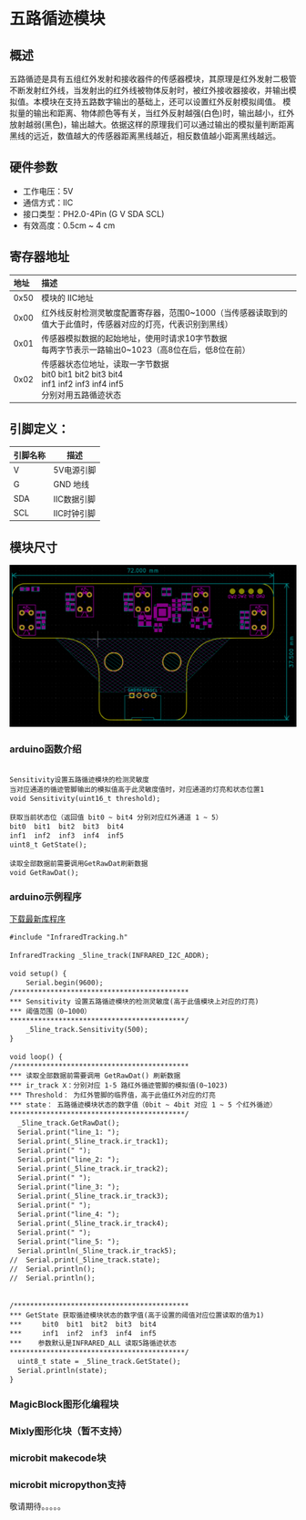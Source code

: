 # 五路循迹模块

## 概述

   五路循迹是具有五组红外发射和接收器件的传感器模块，其原理是红外发射二极管不断发射红外线，当发射出的红外线被物体反射时，被红外接收器接收，并输出模拟值。本模块在支持五路数字输出的基础上，还可以设置红外反射模拟阈值。 模拟量的输出和距离、物体颜色等有关，当红外反射越强(白色)时，输出越小，红外放射越弱(黑色)，输出越大。依据这样的原理我们可以通过输出的模拟量判断距离黑线的远近，数值越大的传感器距离黑线越近，相反数值越小距离黑线越远。

## 硬件参数

- 工作电压：5V
- 通信方式：IIC 
- 接口类型：PH2.0-4Pin (G V SDA SCL)
- 有效高度：0.5cm ~ 4 cm

## 寄存器地址
| 地址 | 描述                                                         |
| :--- | :----------------------------------------------------------- |
| 0x50 | 模块的 IIC地址                                               |
| 0x00 | 红外线反射检测灵敏度配置寄存器，范围0~1000（当传感器读取到的值大于此值时，传感器对应的灯亮，代表识别到黑线） |
| 0x01 | 传感器模拟数据的起始地址，使用时请求10字节数据<br>每两字节表示一路输出0~1023（高8位在后，低8位在前） |
| 0x02 | 传感器状态位地址，读取一字节数据<br/>     bit0  bit1  bit2  bit3  bit4<br/>     inf1  inf2  inf3  inf4  inf5<br/>分别对用五路循迹状态 |


## 引脚定义：
| 引脚名称 | 描述       |
| -------- | ---------- |
| V        | 5V电源引脚 |
| G        | GND 地线   |
| SDA       | IIC数据引脚 |
| SCL       | IIC时钟引脚 |

## 模块尺寸
![模块尺寸](five_way_tracking_sensor/infraredtracking.png)



### arduino函数介绍

```

Sensitivity设置五路循迹模块的检测灵敏度
当对应通道的循迹管脚输出的模拟值高于此灵敏度值时，对应通道的灯亮和状态位置1
void Sensitivity(uint16_t threshold);

获取当前状态位（返回值 bit0 ~ bit4 分别对应红外通道 1 ~ 5）
bit0  bit1  bit2  bit3  bit4
inf1  inf2  inf3  inf4  inf5
uint8_t GetState();

读取全部数据前需要调用GetRawDat刷新数据
void GetRawDat();
```
### arduino示例程序

[下载最新库程序](five_way_tracking_sensor/five_way_tracking_sensor.zip)

```
#include "InfraredTracking.h"

InfraredTracking _5line_track(INFRARED_I2C_ADDR);

void setup() {
    Serial.begin(9600);
/*******************************************
*** Sensitivity 设置五路循迹模块的检测灵敏度(高于此值模块上对应的灯亮)
*** 阈值范围（0~1000）
*******************************************/
    _5line_track.Sensitivity(500);
}

void loop() {
/*******************************************
*** 读取全部数据前需要调用 GetRawDat() 刷新数据
*** ir_track X：分别对应 1-5 路红外循迹管脚的模拟值(0~1023)
*** Threshold： 为红外管脚的临界值，高于此值红外对应的灯亮
*** state： 五路循迹模块状态的数字值（0bit ~ 4bit 对应 1 ~ 5 个红外循迹）
*******************************************/
  _5line_track.GetRawDat();
  Serial.print("line_1: ");
  Serial.print(_5line_track.ir_track1);
  Serial.print(" ");
  Serial.print("line_2: ");
  Serial.print(_5line_track.ir_track2);
  Serial.print(" ");
  Serial.print("line_3: ");
  Serial.print(_5line_track.ir_track3);
  Serial.print(" ");
  Serial.print("line_4: ");
  Serial.print(_5line_track.ir_track4);
  Serial.print(" ");
  Serial.print("line_5: ");
  Serial.println(_5line_track.ir_track5);
//  Serial.print(_5line_track.state);
//  Serial.println();
//  Serial.println();


/*******************************************
*** GetState 获取循迹模块状态的数字值(高于设置的阈值对应位置读取的值为1)
***     bit0  bit1  bit2  bit3  bit4
***     inf1  inf2  inf3  inf4  inf5
***    参数默认是INFRARED_ALL 读取5路循迹状态 
*******************************************/ 
  uint8_t state = _5line_track.GetState();
  Serial.println(state); 
}
```

### MagicBlock图形化编程块

### Mixly图形化块（暂不支持）

### microbit makecode块

### microbit micropython支持
敬请期待。。。。。